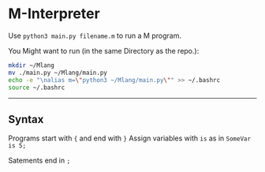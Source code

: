 # M-Interpreter

Use `python3 main.py filename.m` to run a M program.

You Might want to run (in the same Directory as the repo.):

```bash
mkdir ~/Mlang
mv ./main.py ~/Mlang/main.py
echo -e "\nalias m=\"python3 ~/Mlang/main.py\"" >> ~/.bashrc
source ~/.bashrc
```

---

## Syntax

Programs start with `{` and end with `}`
Assign variables with `is` as in `SomeVar is 5;`

Satements end in `;`

